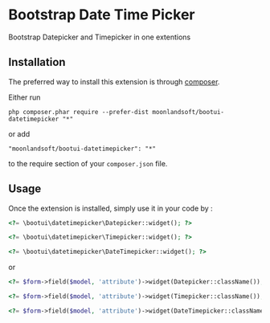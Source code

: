 Bootstrap Date Time Picker
==========================
Bootstrap Datepicker and Timepicker in one extentions

Installation
------------

The preferred way to install this extension is through [composer](http://getcomposer.org/download/).

Either run

```
php composer.phar require --prefer-dist moonlandsoft/bootui-datetimepicker "*"
```

or add

```
"moonlandsoft/bootui-datetimepicker": "*"
```

to the require section of your `composer.json` file.


Usage
-----

Once the extension is installed, simply use it in your code by  :

```php
<?= \bootui\datetimepicker\Datepicker::widget(); ?>

<?= \bootui\datetimepicker\Timepicker::widget(); ?>

<?= \bootui\datetimepicker\DateTimepicker::widget(); ?>
```

or

```php
<?= $form->field($model, 'attribute')->widget(Datepicker::className()); ?>

<?= $form->field($model, 'attribute')->widget(Timepicker::className()); ?>

<?= $form->field($model, 'attribute')->widget(DateTimepicker::className()); ?>
```